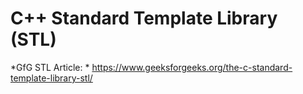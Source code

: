 # C++ Standard Template Library (STL)
*GfG STL Article: * https://www.geeksforgeeks.org/the-c-standard-template-library-stl/


